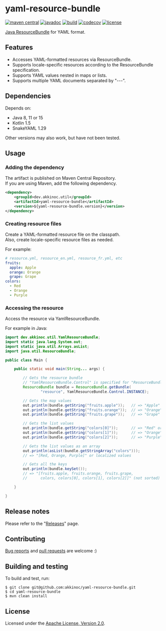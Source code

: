 # yaml-resource-bundle

[![maven central][maven central badge]][maven central]
[![javadoc][javadoc badge]][javadoc]
[![build][build badge]][build]
[![codecov][codecov badge]][codecov]
[![license][license badge]][license]

[maven central badge]: https://maven-badges.herokuapp.com/maven-central/dev.akkinoc.util/yaml-resource-bundle/badge.svg
[maven central]: https://maven-badges.herokuapp.com/maven-central/dev.akkinoc.util/yaml-resource-bundle
[javadoc badge]: https://javadoc.io/badge2/dev.akkinoc.util/yaml-resource-bundle/javadoc.svg
[javadoc]: https://javadoc.io/doc/dev.akkinoc.util/yaml-resource-bundle
[build badge]: https://github.com/akkinoc/yaml-resource-bundle/actions/workflows/build.yml/badge.svg
[build]: https://github.com/akkinoc/yaml-resource-bundle/actions/workflows/build.yml
[codecov badge]: https://codecov.io/gh/akkinoc/yaml-resource-bundle/branch/main/graph/badge.svg
[codecov]: https://codecov.io/gh/akkinoc/yaml-resource-bundle
[license badge]: https://img.shields.io/badge/license-Apache%202.0-blue
[license]: LICENSE.txt

[Java ResourceBundle] for YAML format.  

[Java ResourceBundle]: https://docs.oracle.com/javase/8/docs/api/java/util/ResourceBundle.html

## Features

* Accesses YAML-formatted resources via ResourceBundle.
* Supports locale-specific resources according to the ResourceBundle specification.
* Supports YAML values nested in maps or lists.
* Supports multiple YAML documents separated by "---".

## Dependencies

Depends on:  

* Java 8, 11 or 15
* Kotlin 1.5
* SnakeYAML 1.29

Other versions may also work, but have not been tested.  

## Usage

### Adding the dependency

The artifact is published on Maven Central Repository.  
If you are using Maven, add the following dependency.  

```xml
<dependency>
    <groupId>dev.akkinoc.util</groupId>
    <artifactId>yaml-resource-bundle</artifactId>
    <version>${yaml-resource-bundle.version}</version>
</dependency>
```

### Creating resource files

Create a YAML-formatted resource file on the classpath.  
Also, create locale-specific resource files as needed.  

For example:  

```yaml
# resource.yml, resource_en.yml, resource_fr.yml, etc
fruits:
  apple: Apple
  orange: Orange
  grape: Grape
colors:
  - Red
  - Orange
  - Purple
```

### Accessing the resource

Access the resource via YamlResourceBundle.  

For example in Java:  

```java
import dev.akkinoc.util.YamlResourceBundle;
import static java.lang.System.out;
import static java.util.Arrays.asList;
import java.util.ResourceBundle;

public class Main {

    public static void main(String... args) {

        // Gets the resource bundle
        // "YamlResourceBundle.Control" is specified for "ResourceBundle.Control"
        ResourceBundle bundle = ResourceBundle.getBundle(
                "resource", YamlResourceBundle.Control.INSTANCE);

        // Gets the map values
        out.println(bundle.getString("fruits.apple"));   // => "Apple" or a localized value
        out.println(bundle.getString("fruits.orange"));  // => "Orange" or a localized value
        out.println(bundle.getString("fruits.grape"));   // => "Grape" or a localized value

        // Gets the list values
        out.println(bundle.getString("colors[0]"));      // => "Red" or a localized value
        out.println(bundle.getString("colors[1]"));      // => "Orange" or a localized value
        out.println(bundle.getString("colors[2]"));      // => "Purple" or a localized value

        // Gets the list values as an array
        out.println(asList(bundle.getStringArray("colors")));
        // => "[Red, Orange, Purple]" or localized values

        // Gets all the keys
        out.println(bundle.keySet());
        // => "[fruits.apple, fruits.orange, fruits.grape,
        //      colors, colors[0], colors[1], colors[2]]" (not sorted)

    }

}
```

## Release notes

Please refer to the "[Releases]" page.  

[Releases]: https://github.com/akkinoc/yaml-resource-bundle/releases

## Contributing

[Bug reports] and [pull requests] are welcome :)  

[Bug reports]: https://github.com/akkinoc/yaml-resource-bundle/issues
[pull requests]: https://github.com/akkinoc/yaml-resource-bundle/pulls

## Building and testing

To build and test, run:  

```console
$ git clone git@github.com:akkinoc/yaml-resource-bundle.git
$ cd yaml-resource-bundle
$ mvn clean install
```

## License

Licensed under the [Apache License, Version 2.0].  

[Apache License, Version 2.0]: LICENSE.txt
